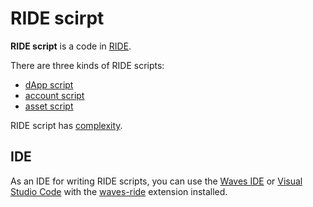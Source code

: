# RIDE scirpt

**RIDE script** is a code in [RIDE](/ride/about-ride.md).

There are three kinds of RIDE scripts:

* [dApp script](/ride/ride-script/dapp-script.md)
* [account script](/ride/ride-script/account-script.md)
* [asset script](/ride/ride-script/asset-script.md)

RIDE script has [complexity](/ride/ride-script-complexity.md).

## IDE

As an IDE for writing RIDE scripts, you can use the [Waves IDE](/developer-tools/waves-ide.md) or [Visual Studio Code](https://code.visualstudio.com/) with the [waves-ride](https://marketplace.visualstudio.com/items?itemName=wavesplatform.waves-ride) extension installed.
